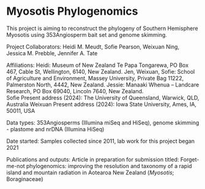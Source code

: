 # Myosotis Phylogenomics

This project is aiming to reconstruct the phylogeny of Southern Hemisphere Myosotis using 353Angiosperm bait set and genome skimming.

Project Collaborators: Heidi M. Meudt, Sofie Pearson, Weixuan Ning, Jessica M. Prebble, Jennifer A. Tate

Affiliations: 
Heidi: Museum of New Zealand Te Papa Tongarewa, PO Box 467, Cable St, Wellington, 6140, New Zealand.
Jen, Weixuan, Sofie: School of Agriculture and Environment, Massey University, Private Bag 11222, Palmerston North, 4442, New Zealand.
Jessie: Manaaki Whenua – Landcare Research, PO Box 69040, Lincoln 7640, New Zealand.  
Sofie Present address (2024): The University of Queensland, Warwick, QLD, Australia 
Weixuan Present address (2024): Iowa State University, Ames, IA, 50011, USA

Data types: 353Angiosperms (Illumina miSeq and HiSeq), genome skimming - plastome and nrDNA (Illumina HiSeq)

Date started: Samples collected since 2011, lab work for this project began 2021

Publications and outputs: Article in preparation for submission titled: Forget-me-not phylogenomics: improving the resolution and taxonomy of a rapid island and mountain radiation in Aotearoa New Zealand (_Myosotis_; Boraginaceae)

